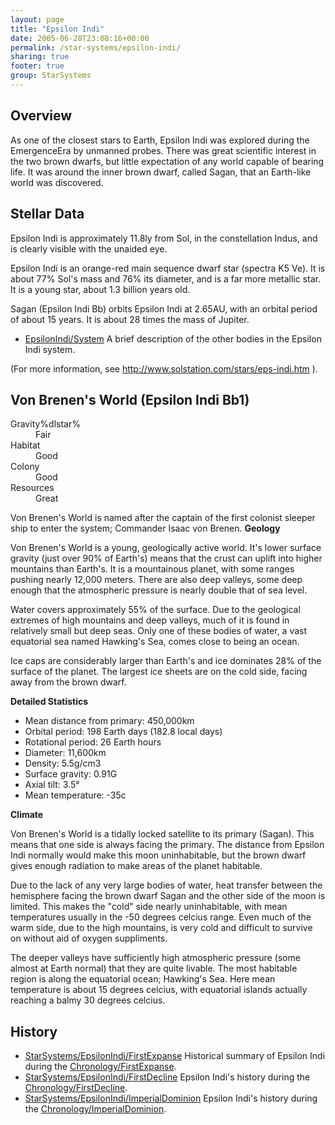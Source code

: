 ```yaml
---
layout: page
title: "Epsilon Indi"
date: 2005-06-28T23:08:16+00:00
permalink: /star-systems/epsilon-indi/
sharing: true
footer: true
group: StarSystems
---
```




## Overview

As one of the closest stars to Earth, Epsilon Indi was explored during the EmergenceEra by unmanned probes. There was great scientific interest in the two brown dwarfs, but little expectation of any world capable of bearing life. It was around the inner brown dwarf, called Sagan, that an Earth-like world was discovered.

## Stellar Data

Epsilon Indi is approximately 11.8ly from Sol, in the constellation Indus, and is clearly visible with the unaided eye.

Epsilon Indi is an orange-red main sequence dwarf star (spectra K5 Ve). It is about 77% Sol's mass and 76% its diameter, and is a far more metallic star. It is a young star, about 1.3 billion years old.

Sagan (Epsilon Indi Bb) orbits Epsilon Indi at 2.65AU, with an orbital period of about 15 years. It is about 28 times the mass of Jupiter.

* [EpsilonIndi/System](/epsilon-indi/system) A brief description of the other bodies in the Epsilon Indi system.

(For more information, see http://www.solstation.com/stars/eps-indi.htm ).

## Von Brenen's World (Epsilon Indi Bb1)


<dl><dt>Gravity%dlstar%</dt><dd> Fair</dd>
<dt>Habitat</dt><dd> Good</dd>
<dt>Colony</dt><dd> Good</dd>
<dt>Resources</dt><dd> Great</dd>
</dl>

Von Brenen's World is named after the captain of the first colonist sleeper ship to enter the system; Commander Isaac von Brenen.
**Geology**

Von Brenen's World is a young, geologically active world. It's lower surface gravity (just over 90% of Earth's) means that the crust can uplift into higher mountains than Earth's. It is a mountainous planet, with some ranges pushing nearly 12,000 meters. There are also deep valleys, some deep enough that the atmospheric pressure is nearly double that of sea level.

Water covers approximately 55% of the surface. Due to the geological extremes of high mountains and deep valleys, much of it is found in relatively small but deep seas. Only one of these bodies of water, a vast equatorial sea named Hawking's Sea, comes close to being an ocean.

Ice caps are considerably larger than Earth's and ice dominates 28% of the surface of the planet. The largest ice sheets are on the cold side, facing away from the brown dwarf.

**Detailed Statistics**

   * Mean distance from primary: 450,000km
   * Orbital period: 198 Earth days (182.8 local days)
   * Rotational period: 26 Earth hours
   * Diameter: 11,600km
   * Density: 5.5g/cm3
   * Surface gravity: 0.91G
   * Axial tilt: 3.5°
   * Mean temperature: -35c

**Climate**

Von Brenen's World is a tidally locked satellite to its primary (Sagan). This means that one side is always facing the primary. The distance from Epsilon Indi normally would make this moon uninhabitable, but the brown dwarf gives enough radiation to make areas of the planet habitable.

Due to the lack of any very large bodies of water, heat transfer between the hemisphere facing the brown dwarf Sagan and the other side of the moon is limited. This makes the "cold" side nearly uninhabitable, with mean temperatures usually in the -50 degrees celcius range. Even much of the warm side, due to the high mountains, is very cold and difficult to survive on without aid of oxygen suppliments.

The deeper valleys have sufficiently high atmospheric pressure (some almost at Earth normal) that they are quite livable. The most habitable region is along the equatorial ocean; Hawking's Sea. Here mean temperature is about 15 degrees celcius, with equatorial islands actually reaching a balmy 30 degrees celcius.

## History

* [StarSystems/EpsilonIndi/FirstExpanse](/star-systems/epsilon-indi/first-expanse) Historical summary of Epsilon Indi during the [Chronology/FirstExpanse](/chronology/first-expanse).
* [StarSystems/EpsilonIndi/FirstDecline](/star-systems/epsilon-indi/first-decline) Epsilon Indi's history during the [Chronology/FirstDecline](/chronology/first-decline).
* [StarSystems/EpsilonIndi/ImperialDominion](/star-systems/epsilon-indi/imperial-dominion) Epsilon Indi's history during the [Chronology/ImperialDominion](/chronology/imperial-dominion).
